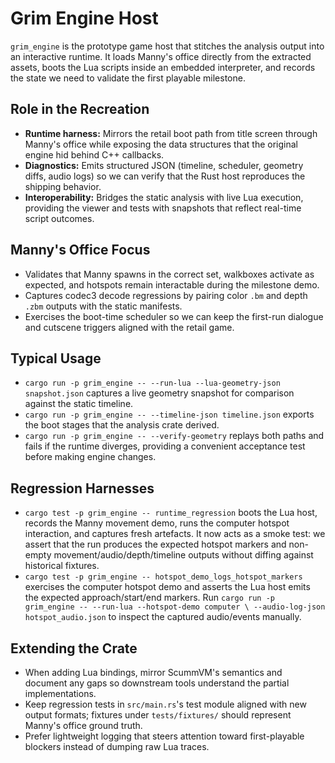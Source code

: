 # Grim Engine Host

`grim_engine` is the prototype game host that stitches the analysis output into
an interactive runtime. It loads Manny's office directly from the extracted
assets, boots the Lua scripts inside an embedded interpreter, and records the
state we need to validate the first playable milestone.

## Role in the Recreation
- **Runtime harness:** Mirrors the retail boot path from title screen through
  Manny's office while exposing the data structures that the original engine
  hid behind C++ callbacks.
- **Diagnostics:** Emits structured JSON (timeline, scheduler, geometry diffs,
  audio logs) so we can verify that the Rust host reproduces the shipping
  behavior.
- **Interoperability:** Bridges the static analysis with live Lua execution,
  providing the viewer and tests with snapshots that reflect real-time script
  outcomes.

## Manny's Office Focus
- Validates that Manny spawns in the correct set, walkboxes activate as
  expected, and hotspots remain interactable during the milestone demo.
- Captures codec3 decode regressions by pairing color `.bm` and depth `.zbm`
  outputs with the static manifests.
- Exercises the boot-time scheduler so we can keep the first-run dialogue and
  cutscene triggers aligned with the retail game.

## Typical Usage
- `cargo run -p grim_engine -- --run-lua --lua-geometry-json snapshot.json`
  captures a live geometry snapshot for comparison against the static timeline.
- `cargo run -p grim_engine -- --timeline-json timeline.json` exports the boot
  stages that the analysis crate derived.
- `cargo run -p grim_engine -- --verify-geometry` replays both paths and fails
  if the runtime diverges, providing a convenient acceptance test before making
  engine changes.

## Regression Harnesses
- `cargo test -p grim_engine -- runtime_regression` boots the Lua host, records
  the Manny movement demo, runs the computer hotspot interaction, and captures
  fresh artefacts. It now acts as a smoke test: we assert that the run produces
  the expected hotspot markers and non-empty movement/audio/depth/timeline
  outputs without diffing against historical fixtures.
- `cargo test -p grim_engine -- hotspot_demo_logs_hotspot_markers` exercises
  the computer hotspot demo and asserts the Lua host emits the expected
  approach/start/end markers. Run
  `cargo run -p grim_engine -- --run-lua --hotspot-demo computer \
  --audio-log-json hotspot_audio.json` to inspect the captured audio/events
  manually.

## Extending the Crate
- When adding Lua bindings, mirror ScummVM's semantics and document any gaps so
  downstream tools understand the partial implementations.
- Keep regression tests in `src/main.rs`'s test module aligned with new output
  formats; fixtures under `tests/fixtures/` should represent Manny's office
  ground truth.
- Prefer lightweight logging that steers attention toward first-playable
  blockers instead of dumping raw Lua traces.
